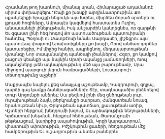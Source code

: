 
Հրամանդ թող խառնուի, միանայ սրան,
Հիմարացած ադամանդէ սիրտս փոխարկելու
Դէպի քո խօսքի արդիւնատրութիւն:
Քո սքանչելիքի հրաշքի նեցուկն այս
Խփես, մխրճես ծորած սրտերն ու լքուած
հոգիները,
Ամրապէս կազմելով հաստատես
Ուղիղ, անսասանելի լինելութեան,
Իսկ անշարժին կակղեցնես, որ զարթնի
Եւ զգաստ լինի հեզ հոգով
Քո աստուածութեան պատուիրանի հանդէպ,
Պօղոսի ու Մատթէոսի նման:
Մարդասէր, յիշեցրու այս պատուեալ փայտով
Երախտիքները քո խաչի,
Որով անճառ գործեր կատարեցիր,
Իմ միջից հանիր, ապրեցնող, մեղապարտութեան
վտանգը
Նոր տապանակիդ պանծալի լծակներով:
Հզօր, քո կամքով բացուի կեանքի այս ձայնին
Սրտի ականջը յամառողների,
Խուլ ականջները լսեն ակնարկութիւնդ մեծ այս
բարութեամբ,
Սրա միջոցով պարզուի լեզուն համրացածների,
Լուսաւորուի տեսողութիւնը աչքերի`


Մաքրապէս նայելու քեզ անայլայլ պշութեամբ,
Կազդուրուի, զղջայ, դարձի գայ կամքը
ձանձրացածների:
Տէր, տագնապածիս ընձեռելով տուր
Արցունքի անձրեւ:
Սա քեզնով լինի մեզ ցնծութեան լուր,
Ուրախութեան ձայն, բերկրանքի բարբառ,
Հանգստեան նուագ, երանութեան նիւթ,
Փրկութեան պատճառ, քաւութեան առիթ,
Վշտերի հերքում, խեղդումի խզում,
Եւ արձակութիւն նեղութիւնների,
Կրճատում խեթման, հերքում հեծութեան,
Թառանչումի թեթեւացում, կարիքից
ապահովութիւն,
Կրքի կարգաւորում, վհատումի սփոփութիւն,
Բժշկութիւն ցաւերի, հեղգութեան մէջ
համբերութիւն
Եւ ուշադրութիւն անտես բաներին:
